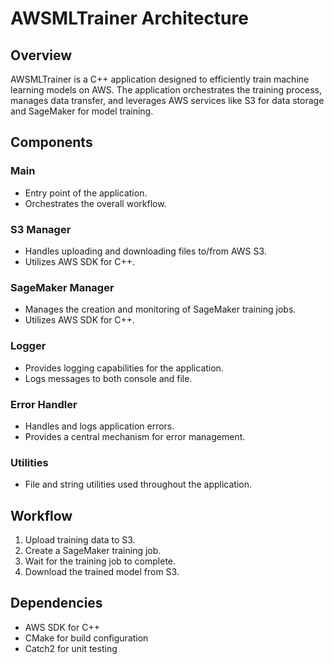 # AWSMLTrainer Architecture

## Overview

AWSMLTrainer is a C++ application designed to efficiently train machine learning models on AWS. The application orchestrates the training process, manages data transfer, and leverages AWS services like S3 for data storage and SageMaker for model training.

## Components

### Main
- Entry point of the application.
- Orchestrates the overall workflow.

### S3 Manager
- Handles uploading and downloading files to/from AWS S3.
- Utilizes AWS SDK for C++.

### SageMaker Manager
- Manages the creation and monitoring of SageMaker training jobs.
- Utilizes AWS SDK for C++.

### Logger
- Provides logging capabilities for the application.
- Logs messages to both console and file.

### Error Handler
- Handles and logs application errors.
- Provides a central mechanism for error management.

### Utilities
- File and string utilities used throughout the application.

## Workflow

1. Upload training data to S3.
2. Create a SageMaker training job.
3. Wait for the training job to complete.
4. Download the trained model from S3.

## Dependencies

- AWS SDK for C++
- CMake for build configuration
- Catch2 for unit testing
